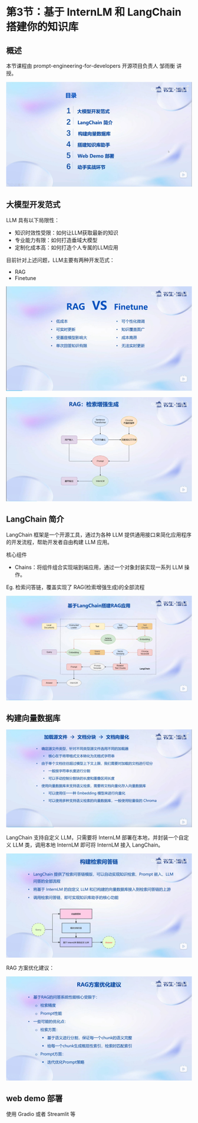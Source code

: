 # 第3节：基于 InternLM 和 LangChain 搭建你的知识库

## 概述

本节课程由 prompt-engineering-for-developers 开源项目负责人 邹雨衡 讲授。

![](../asset/03_01-note1.jpg)

## 大模型开发范式

LLM 具有以下局限性：

- 知识时效性受限：如何让LLM获取最新的知识
- 专业能力有限：如何打造垂域大模型
- 定制化成本高：如何打造个人专属的LLM应用

目前针对上述问题，LLM主要有两种开发范式：

- RAG
- Finetune

![](../asset/03_02-note2.jpg)

![](../asset/03_03-note3.jpg)

## LangChain 简介

LangChain 框架是一个开源工具，通过为各种 LLM 提供通用接口来简化应用程序的开发流程，帮助开发者自由构建 LLM 应用。

核心组件

- Chains：将组件组合实现端到端应用，通过一个对象封装实现一系列 LLM 操作。

Eg. 检索问答链，覆盖实现了 RAG(检索增强生成)的全部流程

![](../asset/03_04-note4.jpg)


## 构建向量数据库

![](../asset/03_05-note5.jpg)


LangChain 支持自定义 LLM，只需要将 InternLM 部署在本地，并封装一个自定义 LLM 类，调用本地 InternLM 即可将 InternLM 接入 LangChain。

![](../asset/03_06-note6.jpg)


RAG 方案优化建议：

![](../asset/03_07-note7.jpg)


## web demo 部署

使用 Gradio 或者 Streamlit 等

